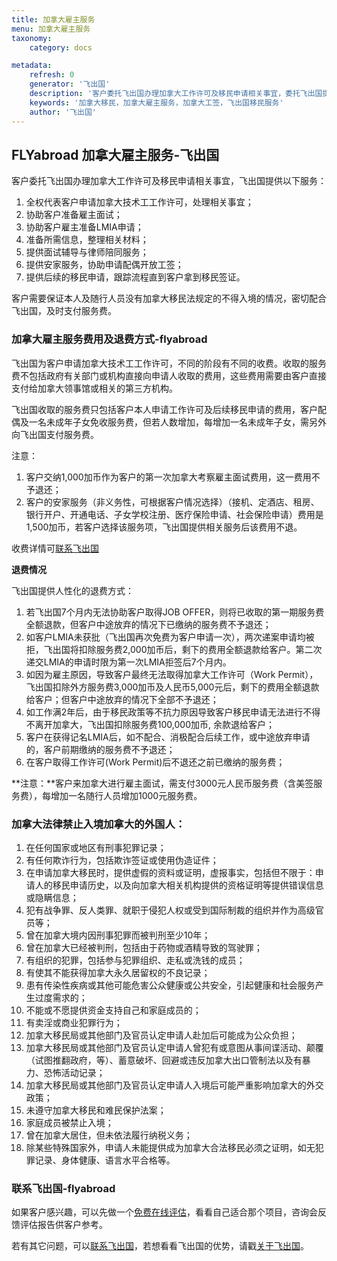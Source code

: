 ```yaml
---
title: 加拿大雇主服务
menu: 加拿大雇主服务
taxonomy:
    category: docs

metadata:
    refresh: 0
    generator: '飞出国'
    description: '客户委托飞出国办理加拿大工作许可及移民申请相关事宜，委托飞出国提供服务，作为专业的移民中介机构，飞出国为客户提供省心安心的加拿大雇主服务。'
    keywords: '加拿大移民，加拿大雇主服务，加拿大工签，飞出国移民服务'
    author: '飞出国'
---
```


## FLYabroad 加拿大雇主服务-飞出国

客户委托飞出国办理加拿大工作许可及移民申请相关事宜，飞出国提供以下服务：

1. 全权代表客户申请加拿大技术工工作许可，处理相关事宜；
2. 协助客户准备雇主面试；
3. 协助客户雇主准备LMIA申请；
4. 准备所需信息，整理相关材料；
5. 提供面试辅导与律师陪同服务；
6. 提供安家服务，协助申请配偶开放工签；
7. 提供后续的移民申请，跟踪流程直到客户拿到移民签证。

客户需要保证本人及随行人员没有加拿大移民法规定的不得入境的情况，密切配合飞出国，及时支付服务费。

### 加拿大雇主服务费用及退费方式-flyabroad

飞出国为客户申请加拿大技术工工作许可，不同的阶段有不同的收费。收取的服务费不包括政府有关部门或机构直接向申请人收取的费用，这些费用需要由客户直接支付给加拿大领事馆或相关的第三方机构。

飞出国收取的服务费只包括客户本人申请工作许可及后续移民申请的费用，客户配偶及一名未成年子女免收服务费，但若人数增加，每增加一名未成年子女，需另外向飞出国支付服务费。

注意：

1. 客户交纳1,000加币作为客户的第一次加拿大考察雇主面试费用，这一费用不予退还；
2. 客户的安家服务（非义务性，可根据客户情况选择）（接机、定酒店、租房、银行开户、开通电话、子女学校注册、医疗保险申请、社会保险申请）费用是1,500加币，若客户选择该服务项，飞出国提供相关服务后该费用不退。

收费详情可[联系飞出国]

**退费情况**

飞出国提供人性化的退费方式：

1. 若飞出国7个月内无法协助客户取得JOB OFFER，则将已收取的第一期服务费全额退款，但客户中途放弃的情况下已缴纳的服务费不予退还；
2. 如客户LMIA未获批（飞出国再次免费为客户申请一次），两次递案申请均被拒，飞出国将扣除服务费2,000加币后，剩下的费用全额退款给客户。第二次递交LMIA的申请时限为第一次LMIA拒签后7个月内。
3. 如因为雇主原因，导致客户最终无法取得加拿大工作许可（Work Permit），飞出国扣除外方服务费3,000加币及人民币5,000元后，剩下的费用全额退款给客户；但客户中途放弃的情况下全部不予退还；
4. 如工作满2年后，由于移民政策等不抗力原因导致客户移民申请无法进行不得不离开加拿大，飞出国扣除服务费100,000加币, 余款退给客户；
5. 客户在获得记名LMIA后，如不配合、消极配合后续工作，或中途放弃申请的，客户前期缴纳的服务费不予退还；
6. 在客户取得工作许可(Work Permit)后不退还之前已缴纳的服务费；

**注意：**客户来加拿大进行雇主面试，需支付3000元人民币服务费（含美签服务费），每增加一名随行人员增加1000元服务费。

### 加拿大法律禁止入境加拿大的外国人：

01. 在任何国家或地区有刑事犯罪记录；
02. 有任何欺诈行为，包括欺诈签证或使用伪造证件；
03. 在申请加拿大移民时，提供虚假的资料或证明，虚报事实，包括但不限于：申请人的移民申请历史，以及向加拿大相关机构提供的资格证明等提供错误信息或隐瞒信息；
04. 犯有战争罪、反人类罪、就职于侵犯人权或受到国际制裁的组织并作为高级官员等；
05. 曾在加拿大境内因刑事犯罪而被判刑至少10年；
06. 曾在加拿大已经被判刑，包括由于药物或酒精导致的驾驶罪；
07. 有组织的犯罪，包括参与犯罪组织、走私或洗钱的成员；
08. 有使其不能获得加拿大永久居留权的不良记录；
09. 患有传染性疾病或其他可能危害公众健康或公共安全，引起健康和社会服务产生过度需求的；
10. 不能或不愿提供资金支持自己和家庭成员的；
11. 有卖淫或商业犯罪行为；
12. 加拿大移民局或其他部门及官员认定申请人赴加后可能成为公众负担；
13. 加拿大移民局或其他部门及官员认定申请人曾犯有或意图从事间谍活动、颠覆（试图推翻政府，等）、蓄意破坏、回避或违反加拿大出口管制法以及有暴力、恐怖活动记录；
14. 加拿大移民局或其他部门及官员认定申请人入境后可能严重影响加拿大的外交政策；
15. 未遵守加拿大移民和难民保护法案；
16. 家庭成员被禁止入境；
17. 曾在加拿大居住，但未依法履行纳税义务；
18. 除某些特殊国家外，申请人未能提供成为加拿大合法移民必须之证明，如无犯罪记录、身体健康、语言水平合格等。

### 联系飞出国-flyabroad

如果客户感兴趣，可以先做一个[免费在线评估]，看看自己适合那个项目，咨询会反馈评估报告供客户参考。

若有其它问题，可以[联系飞出国]，若想看看飞出国的优势，请戳[关于飞出国]。

[免费在线评估]:http://pg.flyabroadvisa.com/?target=blank
[联系飞出国]:http://flyabroad.me/contact/?target=blank 
[关于飞出国]:http://flyabroad.me/?target=blank



